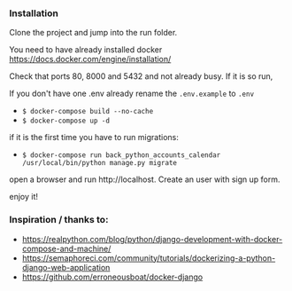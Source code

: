 ### Installation

Clone the project and jump into the run folder.

You need to have already installed docker https://docs.docker.com/engine/installation/

Check that ports 80, 8000 and 5432 and not already busy. If it is so run,

If you don't have one .env already rename the `.env.example` to `.env`
- `$ docker-compose build --no-cache`
- `$ docker-compose up -d`

if it is the first time you have to run migrations: 

- `$ docker-compose run back_python_accounts_calendar /usr/local/bin/python manage.py migrate`

open a browser and run http://localhost. Create an user with sign up form. 

enjoy it! 

### Inspiration / thanks to:

- https://realpython.com/blog/python/django-development-with-docker-compose-and-machine/
- https://semaphoreci.com/community/tutorials/dockerizing-a-python-django-web-application
- https://github.com/erroneousboat/docker-django


